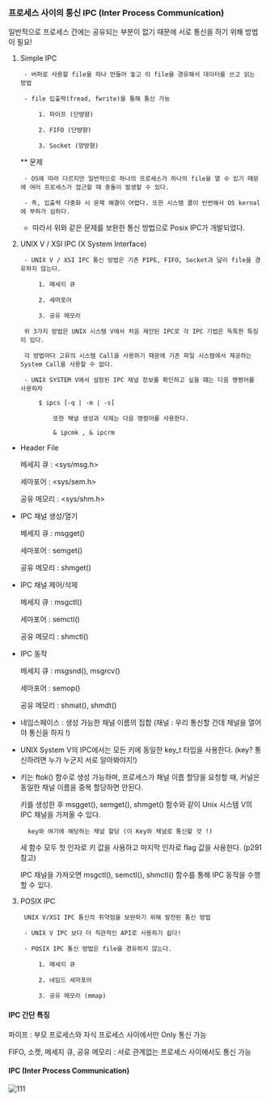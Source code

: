 ### 프로세스 사이의 통신 IPC (Inter Process Communication)

일반적으로 프로세스 간에는 공유되는 부분이 없기 때문에 서로 통신을 하기 위해 방법이 필요!


1. Simple IPC 

		- 버퍼로 사용할 file을 하나 만들어 놓고 이 file을 경유해서 데이터를 쓰고 읽는 방법

		- file 입출력(fread, fwrite)을 통해 통신 가능 

			1. 파이프 (단뱡향)

			2. FIFO (단뱡향)

			3. Socket (양방향) 

	** 문제 

		- OS에 따라 다르지만 일반적으로 하나의 프로세스가 하나의 file을 열 수 있기 때문에 여러 프로세스가 접근할 때 충돌이 발생할 수 있다. 

		- 즉, 입출력 다중화 시 문제 해결이 어렵다. 또한 시스템 콜이 빈번해서 OS kernal에 부하가 심하다.

	- 따라서 위와 같은 문제를 보완한 통신 방법으로 Posix IPC가 개발되었다.

2. UNIX V / XSI IPC (X System Interface)

		- UNIX V / XSI IPC 통신 방법은 기존 PIPE, FIFO, Socket과 달리 file을 경유하지 않는다.
			
			1. 메세지 큐
		
			2. 세마포어

			3. 공유 메모리 

		위 3가지 방법은 UNIX 시스템 V에서 처음 제안된 IPC로 각 IPC 기법은 독특한 특징이 있다.

		각 방법마다 고유의 시스템 Call을 사용하기 때문에 기존 파일 시스템에서 제공하는 System Call을 사용할 수 없다. 

		- UNIX SYSTEM V에서 설정된 IPC 채널 정보를 확인하고 싶을 떄는 다음 명령어를 사용하자

			$ ipcs [-q | -m | -s] 

				또한 채널 생성과 삭제는 다음 명령어를 사용한다.

				& ipcmk , & ipcrm
		

- Header File 

	메세지 큐 : <sys/msg.h>

	세마포어  : <sys/sem.h>

	공유 메모리 : <sys/shm.h>


- IPC 채널 생성/열기

	메세지 큐 : msgget()

	세마포어 : semget()

	공유 메모리 : shmget()


- IPC 채널 제어/삭제 

	메세지 큐 : msgctl()

	세마포어 : semctl()

	공유 메모리 : shmctl()


- IPC 동작

	메세지 큐 : msgsnd(), msgrcv()

	세마포어 : semop()

	공유 메모리 : shmat(), shmdt()


- 네임스페이스 : 생성 가능한 채널 이름의 집합  (채널 : 우리 통신할 건데 채널을 열어야 통신을 하지 !)

- UNIX System V의 IPC에서는 모든 키에 동일한 key_t 타입을 사용한다. (key? 통신하려면 누가 누군지 서로 알아봐야지!)

- 키는 ftok() 함수로 생성 가능하며, 프로세스가 채널 이름 할당을 요청할 때, 커널은 동일한 채널 이름을 중복 할당하면 안된다. 

	키를 생성한 후 msgget(), semget(), shmget() 함수와 같이 Unix 시스템 V의 IPC 채널을 가져올 수 있다.

		key와 여기에 해당하는 채널 할당 (이 Key와 채널로 통신할 것 !)

	세 함수 모두 첫 인자로 키 값을 사용하고 마지막 인자로 flag 값을 사용한다. (p291 참고)

	
	IPC 채널을 가져오면 msgctl(), semctl(), shmctl() 함수를 통해 IPC 동작을 수행할 수 있다. 



3. POSIX IPC 
		
		UNIX V/XSI IPC 통신의 취약점을 보완하기 위해 발전된 통신 방법 

		- UNIX V IPC 보다 더 직관적인 API로 사용하기 쉽다!
	
		- POSIX IPC 통신 방법은 file을 경유하지 않는다.

			1. 메세지 큐

			2. 네임드 세마포어

			3. 공유 메모리 (mmap)


		
#### IPC 간단 특징

파이프 : 부모 프로세스와 자식 프로세스 사이에서만 Only 통신 가능 

FIFO, 소켓, 메세지 큐, 공유 메모리 : 서로 관계없는 프로세스 사이에서도 통신 가능		                                                                                                                                                                                                                                                                                                                                       

#### IPC (Inter Process Communication)

![111](https://user-images.githubusercontent.com/59076451/127955308-db00bcdb-1a70-40e8-a2a8-e48c7473e5fc.jpg) 




